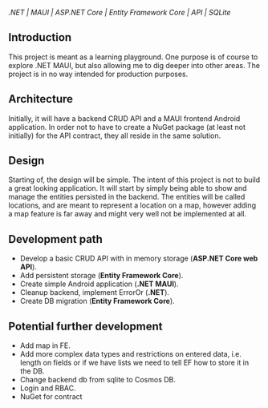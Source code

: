 _.NET | MAUI | ASP.NET Core | Entity Framework Core | API | SQLite_

## Introduction
This project is meant as a learning playground. One purpose is of course to explore .NET MAUI, but also allowing me to dig deeper into other areas. The project is in no way intended for production purposes. 

## Architecture 
Initially, it will have a backend CRUD API and a MAUI frontend Android application. In order not to have to create a NuGet package (at least not initially) for the API contract, they all reside in the same solution. 

## Design
Starting of, the design will be simple. The intent of this project is not to build a great looking application. It will start by simply being able to show and manage the entities persisted in the backend. The entities will be called locations, and are meant to represent a location on a map, however adding a map feature is far away and might very well not be implemented at all.

## Development path
- Develop a basic CRUD API with in memory storage (**ASP.NET Core web API**).
- Add persistent storage (**Entity Framework Core**).
- Create simple Android application (**.NET MAUI**).
- Cleanup backend, implement ErrorOr (**.NET**).
- Create DB migration (**Entity Framework Core**).

## Potential further development
- Add map in FE.
- Add more complex data types and restrictions on entered data, i.e. length on fields or if we have lists we need to tell EF how to store it in the DB.
- Change backend db from sqlite to Cosmos DB.
- Login and RBAC.
- NuGet for contract

